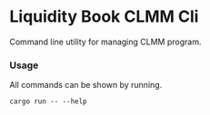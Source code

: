 # Liquidity Book CLMM Cli

Command line utility for managing CLMM program.

### Usage

All commands can be shown by running.

```
cargo run -- --help
```